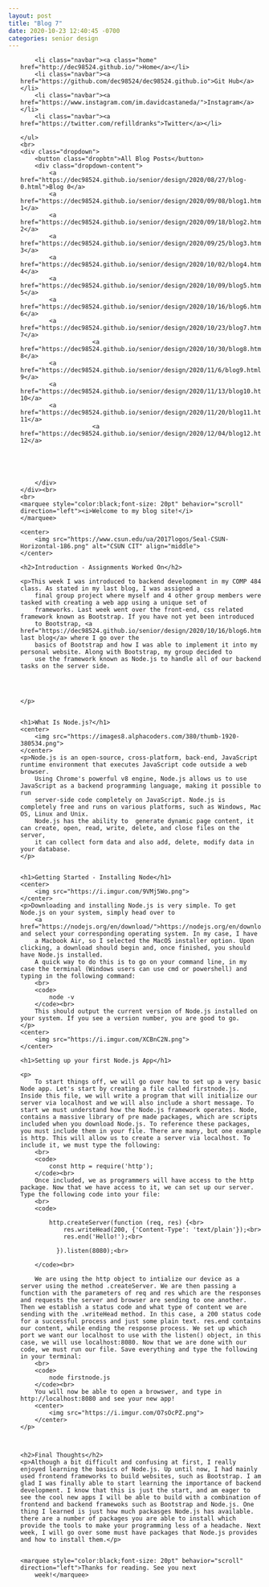 ```yaml
---
layout: post
title: "Blog 7"
date: 2020-10-23 12:40:45 -0700
categories: senior design
---
```


<html>



<style>
     {% include custom.css %} 
</style>

<title>Blog 7</title>

<body>
    <ul class="navbar">

        <li class="navbar"><a class="home" href="http://dec98524.github.io/">Home</a></li>
        <li class="navbar"><a href="https://github.com/dec98524/dec98524.github.io">Git Hub</a></li>
        <li class="navbar"><a href="https://www.instagram.com/im.davidcastaneda/">Instagram</a></li>
        <li class="navbar"><a href="https://twitter.com/refilldranks">Twitter</a></li>

    </ul>
    <br>
    <div class="dropdown">
        <button class="dropbtn">All Blog Posts</button>
        <div class="dropdown-content">
            <a href="https://dec98524.github.io/senior/design/2020/08/27/blog-0.html">Blog 0</a>
            <a href="https://dec98524.github.io/senior/design/2020/09/08/blog1.html">Blog 1</a>
            <a href="https://dec98524.github.io/senior/design/2020/09/18/blog2.html">Blog 2</a>
            <a href="https://dec98524.github.io/senior/design/2020/09/25/blog3.html">Blog 3</a>
            <a href="https://dec98524.github.io/senior/design/2020/10/02/blog4.html">Blog 4</a>
            <a href="https://dec98524.github.io/senior/design/2020/10/09/blog5.html">Blog 5</a>
            <a href="https://dec98524.github.io/senior/design/2020/10/16/blog6.html">Blog 6</a>
            <a href="https://dec98524.github.io/senior/design/2020/10/23/blog7.html">Blog 7</a>
                        <a href="https://dec98524.github.io/senior/design/2020/10/30/blog8.html">Blog 8</a>
            <a href="https://dec98524.github.io/senior/design/2020/11/6/blog9.html">Blog 9</a>
            <a href="https://dec98524.github.io/senior/design/2020/11/13/blog10.html">Blog 10</a>
            <a href="https://dec98524.github.io/senior/design/2020/11/20/blog11.html">Blog 11</a>
                        <a href="https://dec98524.github.io/senior/design/2020/12/04/blog12.html">Blog 12</a>





        </div>
    </div><br>
    <br>
    <marquee style="color:black;font-size: 20pt" behavior="scroll" direction="left"><i>Welcome to my blog site!</i>
    </marquee>

    <center>
        <img src="https://www.csun.edu/ua/2017logos/Seal-CSUN-Horizontal-186.png" alt="CSUN CIT" align="middle">
    </center>

    <h2>Introduction - Assignments Worked On</h2>

    <p>This week I was introduced to backend development in my COMP 484 class. As stated in my last blog, I was assigned a 
        final group project where myself and 4 other group members were tasked with creating a web app using a unique set of
        frameworks. Last week went over the front-end, css related framework known as Bootstrap. If you have not yet been introduced
        to Bootstrap, <a href="https://dec98524.github.io/senior/design/2020/10/16/blog6.html">my last blog</a> where I go over the 
        basics of Bootstrap and how I was able to implement it into my personal website. Along with Bootstrap, my group decided to 
        use the framework known as Node.js to handle all of our backend tasks on the server side.




    </p>


    <h1>What Is Node.js?</h1>
    <center>
        <img src="https://images8.alphacoders.com/380/thumb-1920-380534.png">
    </center>
    <p>Node.js is an open-source, cross-platform, back-end, JavaScript runtime environment that executes JavaScript code outside a web browser.
        Using Chrome's powerful v8 engine, Node.js allows us to use JavaScript as a backend programming language, making it possible to run 
        server-side code completely on JavaScript. Node.js is completely free and runs on various platforms, such as Windows, Mac OS, Linux and Unix.
        Node.js has the ability to  generate dynamic page content, it can create, open, read, write, delete, and close files on the server, 
        it can collect form data and also add, delete, modify data in your database. 
    </p>


    <h1>Getting Started - Installing Node</h1>
    <center>
        <img src="https://i.imgur.com/9VMj5Wo.png">
    </center>
    <p>Downloading and installing Node.js is very simple. To get Node.js on your system, simply head over to 
        <a href="https://nodejs.org/en/download/">https://nodejs.org/en/download/</a> and select your corresponding operating system. In my case, I have 
        a Macbook Air, so I selected the MacOS installer option. Upon clicking, a download should begin and, once finished, you should have Node.js installed.
        A quick way to do this is to go on your command line, in my case the terminal (Windows users can use cmd or powershell) and typing in the following command:
        <br>
        <code>
            node -v
        </code><br>
        This should output the current version of Node.js installed on your system. If you see a version number, you are good to go.
    </p>
    <center>
        <img src="https://i.imgur.com/XCBnC2N.png">
    </center>

    <h1>Setting up your first Node.js App</h1>

    <p>
        To start things off, we will go over how to set up a very basic Node app. Let's start by creating a file called firstnode.js. Inside this file, we will write a program that will initialize our server via localhost and we will also include a short message. To start we must understand how the Node.js framework operates. Node, contains a massive library of pre made packages, which are scripts included when you download Node.js. To reference these packages, you must include them in your file. There are many, but one example is http. This will allow us to create a server via localhost. To include it, we must type the following:
        <br>
        <code>
            const http = require('http');
        </code><br>
        Once included, we as programmers will have access to the http package. Now that we have access to it, we can set up our server. Type the following code into your file:
        <br>
        <code>

            http.createServer(function (req, res) {<br>
                res.writeHead(200, {'Content-Type': 'text/plain'});<br>
                res.end('Hello!');<br>
              
              }).listen(8080);<br>

        </code><br>

        We are using the http object to intialize our device as a server using the method .createServer. We are then passing a function with the parameters of req and res which are the responses and requests the server and browser are sending to one another. Then we establish a status code and what type of content we are sending with the .writeHead method. In this case, a 200 status code for a successful process and just some plain text. res.end contains our content, while ending the response process. We set up which port we want our localhost to use with the listen() object, in this case, we will use localhost:8080. Now that we are done with our code, we must run our file. Save everything and type the following in your terminal:
        <br>
        <code>
            node firstnode.js
        </code><br>
        You will now be able to open a browswer, and type in http://localhost:8080 and see your new app!
        <center>
            <img src="https://i.imgur.com/O7sOcPZ.png">
        </center>
    </p>



    <h2>Final Thoughts</h2>
    <p>Although a bit difficult and confusing at first, I really enjoyed learning the basics of Node.js. Up until now, I had mainly used frontend frameworks to build websites, such as Bootstrap. I am glad I was finally able to start learning the importance of backend development. I know that this is just the start, and am eager to see the cool new apps I will be able to build with a combination of frontend and backend framewoks such as Bootstrap and Node.js. One thing I learned is just how much packasges Node.js has available. there are a number of packages you are able to install which provide the tools to make your programming less of a headache. Next week, I will go over some must have packages that Node.js provides and how to install them.</p>


    <marquee style="color:black;font-size: 20pt" behavior="scroll" direction="left">Thanks for reading. See you next
        week!</marquee>
</body>

</html>